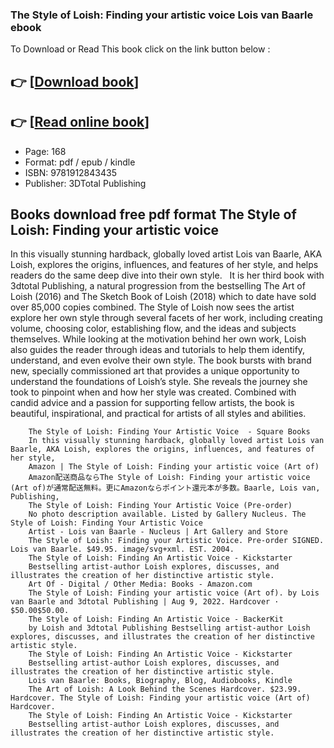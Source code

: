 ### The Style of Loish: Finding your artistic voice Lois van Baarle ebook

To Download or Read This book click on the link button below :

## 👉  [**[Download book](http://ebooksharez.info/download.php?group=book&from=github.com&id=641836&lnk=1081 "Download book")**]

## 👉  [**[Read online book](http://ebooksharez.info/download.php?group=book&from=github.com&id=641836&lnk=1081 "Read online book")**]


* Page: 168
* Format: pdf / epub / kindle
* ISBN: 9781912843435
* Publisher: 3DTotal Publishing



## Books download free pdf format The Style of Loish: Finding your artistic voice



In this visually stunning hardback, globally loved artist Lois van Baarle, AKA Loish, explores the origins, influences, and features of her style, and helps readers do the same deep dive into their own style.   It is her third book with 3dtotal Publishing, a natural progression from the bestselling The Art of Loish (2016) and The Sketch Book of Loish (2018) which to date have sold over 85,000 copies combined. The Style of Loish now sees the artist explore her own style through several facets of her work, including creating volume, choosing color, establishing flow, and the ideas and subjects themselves. While looking at the motivation behind her own work, Loish also guides the reader through ideas and tutorials to help them identify, understand, and even evolve their own style. The book bursts with brand new, specially commissioned art that provides a unique opportunity to understand the foundations of Loish’s style. She reveals the journey she took to pinpoint when and how her style was created. Combined with candid advice and a passion for supporting fellow artists, the book is beautiful, inspirational, and practical for artists of all styles and abilities.


        The Style of Loish: Finding Your Artistic Voice  - Square Books
        In this visually stunning hardback, globally loved artist Lois van Baarle, AKA Loish, explores the origins, influences, and features of her style, 
        Amazon | The Style of Loish: Finding your artistic voice (Art of)
        Amazon配送商品ならThe Style of Loish: Finding your artistic voice (Art of)が通常配送無料。更にAmazonならポイント還元本が多数。Baarle, Lois van, Publishing, 
        The Style of Loish: Finding Your Artistic Voice (Pre-order)
        No photo description available. Listed by Gallery Nucleus. The Style of Loish: Finding Your Artistic Voice 
        Artist - Lois van Baarle - Nucleus | Art Gallery and Store
        The Style of Loish: Finding your Artistic Voice. Pre-order SIGNED. Lois van Baarle. $49.95. image/svg+xml. EST. 2004.
        The Style of Loish: Finding An Artistic Voice - Kickstarter
        Bestselling artist-author Loish explores, discusses, and illustrates the creation of her distinctive artistic style.
        Art Of - Digital / Other Media: Books - Amazon.com
        The Style of Loish: Finding your artistic voice (Art of). by Lois van Baarle and 3dtotal Publishing | Aug 9, 2022. Hardcover · $50.00$50.00.
        The Style of Loish: Finding An Artistic Voice - BackerKit
        by Loish and 3dtotal Publishing Bestselling artist-author Loish explores, discusses, and illustrates the creation of her distinctive artistic style.
        The Style of Loish: Finding An Artistic Voice - Kickstarter
        Bestselling artist-author Loish explores, discusses, and illustrates the creation of her distinctive artistic style.
        Lois van Baarle: Books, Biography, Blog, Audiobooks, Kindle
        The Art of Loish: A Look Behind the Scenes Hardcover. $23.99. Hardcover. The Style of Loish: Finding your artistic voice (Art of) Hardcover.
        The Style of Loish: Finding An Artistic Voice - Kickstarter
        Bestselling artist-author Loish explores, discusses, and illustrates the creation of her distinctive artistic style.
    





